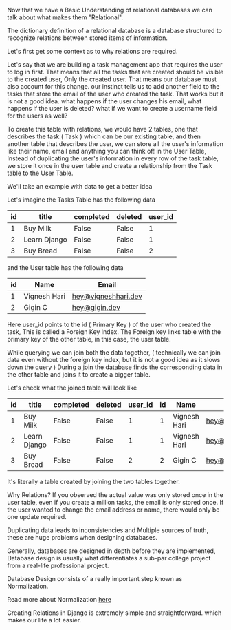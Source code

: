 Now that we have a Basic Understanding of relational databases we can talk about what makes them "Relational".

The dictionary definition of a relational database is a database structured to recognize relations between stored items of information.

Let's first get some context as to why relations are required.

Let's say that we are building a task management app that requires the user to log in first. That means that all the tasks that are created should be visible to the created user, Only the created user. That means our database must also account for this change. our instinct tells us to add another field to the tasks that store the email of the user who created the task. That works but it is not a good idea. what happens if the user changes his email, what happens if the user is deleted? what if we want to create a username field for the users as well?

To create this table with relations, we would have 2 tables, one that describes the task ( Task ) which can be our existing table, and then another table that describes the user, we can store all the user's information like their name, email and anything you can think of! in the User Table, Instead of duplicating the user's information in every row of the task table, we store it once in the user table and create a relationship from the Task table to the User Table.

We'll take an example with data to get a better idea

Let's imagine the Tasks Table has the following data

| id  | title        | completed | deleted | user_id |
| --- | ------------ | --------- | ------- | ------- |
| 1   | Buy Milk     | False     | False   | 1       |
| 2   | Learn Django | False     | False   | 1       |
| 3   | Buy Bread    | False     | False   | 2       |

and the User table has the following data

| id  | Name         | Email               |
| --- | ------------ | ------------------- |
| 1   | Vignesh Hari | hey@vigneshhari.dev |
| 2   | Gigin C      | hey@gigin.dev       |

Here user_id points to the id ( Primary Key ) of the user who created the task, This is called a Foreign Key Index. The Foreign key links table with the primary key of the other table, in this case, the user table.

While querying we can join both the data together, ( technically we can join data even without the foreign key index, but it is not a good idea as it slows down the query ) During a join the database finds the corresponding data in the other table and joins it to create a bigger table.

Let's check what the joined table will look like

| id  | title        | completed | deleted | user_id | id  | Name         | Email               |
| --- | ------------ | --------- | ------- | ------- | --- | ------------ | ------------------- |
| 1   | Buy Milk     | False     | False   | 1       | 1   | Vignesh Hari | hey@vigneshhari.dev |
| 2   | Learn Django | False     | False   | 1       | 1   | Vignesh Hari | hey@vigneshhari.dev |
| 3   | Buy Bread    | False     | False   | 2       | 2   | Gigin C      | hey@gigin.dev       |

It's literally a table created by joining the two tables together.

Why Relations? If you observed the actual value was only stored once in the user table, even if you create a million tasks, the email is only stored once. If the user wanted to change the email address or name, there would only be one update required.

Duplicating data leads to inconsistencies and Multiple sources of truth, these are huge problems when designing databases.

Generally, databases are designed in depth before they are implemented, Database design is usually what differentiates a sub-par college project from a real-life professional project.

Database Design consists of a really important step known as Normalization.

Read more about Normalization [here](https://docs.microsoft.com/en-us/office/troubleshoot/access/database-normalization-description)

Creating Relations in Django is extremely simple and straightforward. which makes our life a lot easier.
